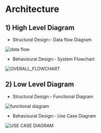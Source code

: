 # Architecture

## 1) High Level Diagram
 * Structural Design:- Data flow Diagram

![data flow](https://user-images.githubusercontent.com/46949702/153708757-31d92478-1279-4682-9250-2fe927ea6489.png) 

 * Behavioural Design:- System Flowchart

![OVERALL_FLOWCHART](https://user-images.githubusercontent.com/46949702/153708743-e046ba02-8cfb-4030-90d4-899c918d827a.png)

## 2) Low Level Diagram
* Structural Design:- Functional Diagram

![functional diagram](https://user-images.githubusercontent.com/46949702/153708758-fc0476f5-779a-47fd-91ec-87ba23ce6c02.png)

* Behavioural Design:- Use Case Diagram

![USE CASE DIAGRAM](https://user-images.githubusercontent.com/46949702/153708737-e53f4004-9620-40e9-bc92-a0b685345b2f.png)



